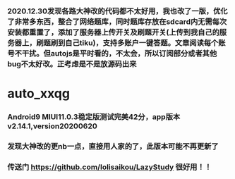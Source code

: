 ### 2020.12.30发现各路大神改的代码都不太好用，我也改了一版，优化了非常多东西，整合了网络题库，同时题库存放在sdcard内无需每次安装都重置了，添加了服务器上传开关及刷题开关(上传到我自己的服务器上，刷题刷到自己tiku)，支持多账户一键答题。文章阅读每个账号不干扰。但autojs是平时看的，不太会，所以订阅部分或者其他bug不太好改。正考虑是不是放源码出来
# auto_xxqg
### Android9 MIUI11.0.3稳定版测试完美42分，app版本v2.14.1,version20200620
###
### 发现大神改的更nb一点，直接用人家的了，此版本可能不再更新了
### 传送门 https://github.com/lolisaikou/LazyStudy   很好用！！
